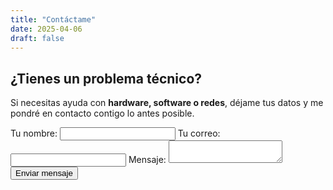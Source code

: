 ```yaml
---
title: "Contáctame"
date: 2025-04-06
draft: false
---
```


## ¿Tienes un problema técnico?

Si necesitas ayuda con **hardware, software o redes**, déjame tus datos y me pondré en contacto contigo lo antes posible.

<form action="https://formspree.io/f/YOUR_FORM_ID " method="POST">
  <label>
    Tu nombre:
    <input type="text" name="name" required />
  </label>
  <label>
    Tu correo:
    <input type="email" name="email" required />
  </label>
  <label>
    Mensaje:
    <textarea name="message" required></textarea>
  </label>
  <button type="submit">Enviar mensaje</button>
</form>
